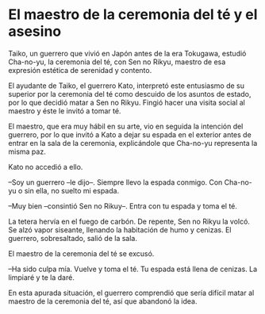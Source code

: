 # El maestro de la ceremonia del té y el asesino

Taiko, un guerrero que vivió en Japón antes de la era Tokugawa, estudió
Cha-no-yu, la ceremonia del té, con Sen no Rikyu, maestro de esa
expresión estética de serenidad y contento.

El ayudante de Taiko, el guerrero Kato, interpretó este entusiasmo de su
superior por la ceremonia del té como descuido de los asuntos de estado,
por lo que decidió matar a Sen no Rikyu. Fingió hacer una visita social
al maestro y éste le invitó a tomar té.

El maestro, que era muy hábil en su arte, vio en seguida la intención
del guerrero, por lo que invitó a Kato a dejar su espada en el exterior
antes de entrar en la sala de la ceremonia, explicándole que Cha-no-yu
representa la misma paz.

Kato no accedió a ello.

–Soy un guerrero –le dijo–. Siempre llevo la espada conmigo. Con
Cha-no-yu o sin ella, no suelto mi espada.

–Muy bien –consintió Sen no Rikuy–. Entra con tu espada y toma el té.

La tetera hervía en el fuego de carbón. De repente, Sen no Rikyu la
volcó. Se alzó vapor siseante, llenando la habitación de humo y cenizas.
El guerrero, sobresaltado, salió de la sala.

El maestro de la ceremonia del té se excusó.

–Ha sido culpa mía. Vuelve y toma el té. Tu espada está llena de
cenizas. La limpiaré y te la daré.

En esta apurada situación, el guerrero comprendió que sería difícil
matar al maestro de la ceremonia del té, así que abandonó la idea.
